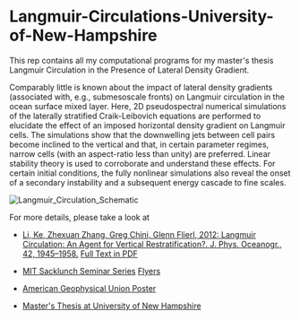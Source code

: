 # Langmuir-Circulations-University-of-New-Hampshire
This rep contains all my computational programs for my master's thesis Langmuir Circulation in the Presence of Lateral Density Gradient. 

Comparably little is known about the impact of lateral density gradients (associated with, e.g., submesoscale fronts) on Langmuir circulation in the ocean surface mixed layer. Here, 2D pseudospectral numerical simulations of the laterally stratified Craik-Leibovich equations are performed to elucidate the effect of an imposed horizontal density gradient on Langmuir cells. The simulations show that the downwelling jets between cell pairs become inclined to the vertical and that, in certain parameter regimes, narrow cells (with an aspect-ratio less than unity) are preferred. Linear stability theory is used to corroborate and understand these effects. For certain initial conditions, the fully nonlinear simulations also reveal the onset of a secondary instability and a subsequent energy cascade to fine scales. 

![Langmuir_Circulation_Schematic](https://github.com/likekeustc/Langmuir-Circulations-University-of-New-Hampshire/blob/master/materials/LC_schematic.png)

For more details, please take a look at

* [Li, Ke, Zhexuan Zhang, Greg Chini, Glenn Flierl, 2012: Langmuir Circulation: An Agent for Vertical Restratification?. J. Phys. Oceanogr., 42, 1945–1958.](http://journals.ametsoc.org/doi/abs/10.1175/JPO-D-11-0225.1) [Full Text in PDF](https://github.com/likekeustc/Langmuir-Circulations-University-of-New-Hampshire/blob/master/materials/jpo_ke_li.pdf)

* [MIT Sacklunch Seminar Series](http://eaps-www.mit.edu/paoc/events/ke-li-university-new-hampshire) [Flyers](https://github.com/likekeustc/Langmuir-Circulations-University-of-New-Hampshire/blob/master/materials/flyer_KE.pdf)

* [American Geophysical Union Poster](https://github.com/likekeustc/Langmuir-Circulations-University-of-New-Hampshire/blob/master/materials/Ke_Li_UNH.pdf)

* [Master's Thesis at University of New Hampshire](https://github.com/likekeustc/Langmuir-Circulations-University-of-New-Hampshire/blob/master/materials/Li_thesis_MechEng_2010.pdf)